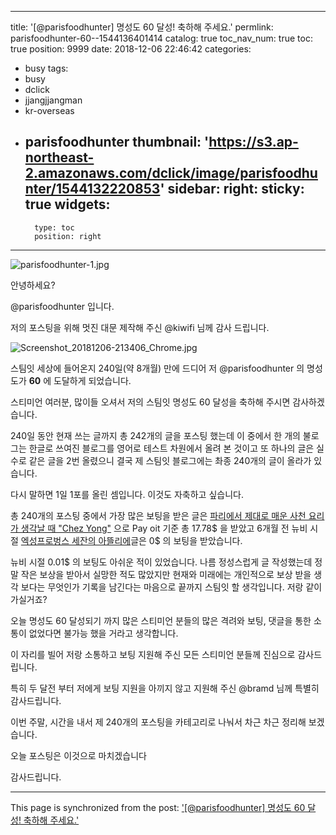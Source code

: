 
---
title: '[@parisfoodhunter] 명성도 60 달성! 축하해 주세요.'
permlink: parisfoodhunter-60--1544136401414
catalog: true
toc_nav_num: true
toc: true
position: 9999
date: 2018-12-06 22:46:42
categories:
- busy
tags:
- busy
- dclick
- jjangjjangman
- kr-overseas
- parisfoodhunter
thumbnail: 'https://s3.ap-northeast-2.amazonaws.com/dclick/image/parisfoodhunter/1544132220853'
sidebar:
    right:
        sticky: true
widgets:
    -
        type: toc
        position: right
---


![parisfoodhunter-1.jpg](https://s3.ap-northeast-2.amazonaws.com/dclick/image/parisfoodhunter/1544132220853)

안녕하세요?

@parisfoodhunter 입니다.

저의 포스팅을 위해 멋진 대문 제작해 주신 @kiwifi 님께 감사 드립니다. 

![Screenshot_20181206-213406_Chrome.jpg](https://s3.ap-northeast-2.amazonaws.com/dclick/image/parisfoodhunter/1544132460792)

스팀잇 세상에 들어온지 240일(약 8개월) 만에 드디어 저 @parisfoodhunter 의 명성도가 **60**
에 도달하게 되었습니다.  

스티미언 여러분, 많이들 오셔서 저의 스팀잇 명성도 60 달성을 축하해 주시면 감사하겠습니다. 

240일 동안 현재 쓰는 글까지 총 242개의 글을 포스팅 했는데 이 중에서 한 개의 불로그는 한글로 쓰여진 블로그를 영어로 테스트 차원에서 올려 본 것이고 또 하나의 글은 실수로 같은 글을 2번 올렸으니 결국 제 스팀잇 블로그에는 촤종 240개의 글이 올라가 있습니다. 

다시 말하면 1일 1포를 올린 셈입니다. 이것도 자축하고 싶습니다. 

총 240개의 포스팅 중에서 가장 많은 보팅을 받은 글은 [파리에서 제대로 매운 사천 요리가 생각날 때 "Chez Yong"](       https://steemit.com/tasteem/@parisfoodhunter/tasteem-9a9b99) 으로 Pay oit 기준 총 17.78$ 을 받았고 6개월 전 뉴비 시절  [엑성프로벙스  세잔의 아뜰리에](https://steemit.com/kr-newbie/@parisfoodhunter/11-aix-en-provence-atelier-de-cezanne)글은 0$ 의 보팅을 받았습니다. 

뉴비 시절 0.01$ 의 보팅도 아쉬운 적이 있었습니다. 나름 정성스럽게 글 작성했는데 정말 작은 보상을 받아서 실망한 적도 많았지만  현재와 미래에는 개인적으로 보상 받을 생각 보다는 무엇인가 기록을 남긴다는  마음으로 끝까지 스팀잇 할 생각입니다. 저랑 같이 가실거죠?

오늘 명성도 60 달성되기 까지 많은 스티미언 분들의 많은 격려와 보팅, 댓글을 통한 소통이 없었다면 불가능 했을 거라고 생각합니다. 

이 자리를 빌어 저랑 소통하고 보팅 지원해 주신 모든 스티미언 분들께 진심으로 감사드립니다. 

특히 두 달전 부터 저에게 보팅 지원을 아끼지 않고 지원해 주신 @bramd 님께 특별히 감사드립니다. 

이번 주말, 시간을 내서 제 240개의 포스팅을 카테고리로 나눠서 차근 차근 정리해 보겠습니다. 

오늘 포스팅은 이것으로 마치겠습니다 

감사드립니다.

- - -

This page is synchronized from the post: ['[@parisfoodhunter] 명성도 60 달성! 축하해 주세요.'](https://steemit.com/@parisfoodhunter/parisfoodhunter-60--1544136401414)
